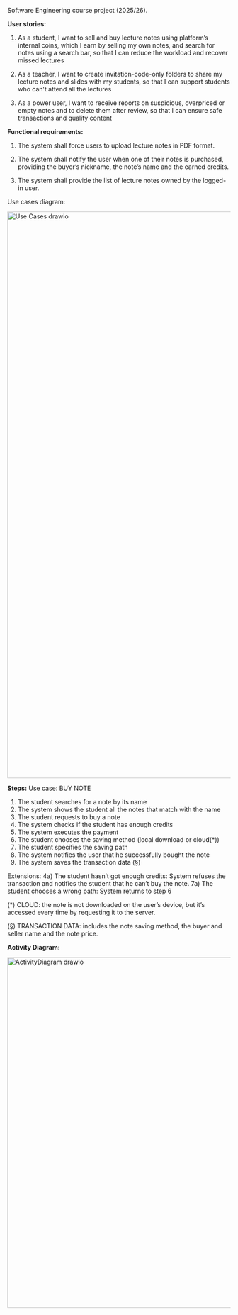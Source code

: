 Software Engineering course project (2025/26). 

**User stories:**

1) As a student, I want to sell and buy lecture notes using platform’s internal coins, which I earn by
selling my own notes, and search for notes using a search bar, so that I can reduce the workload and
recover missed lectures

2) As a teacher, I want to create invitation-code-only folders to share my lecture notes and slides with my
students, so that I can support students who can’t attend all the lectures

3) As a power user, I want to receive reports on suspicious, overpriced or empty notes and to delete them
after review, so that I can ensure safe transactions and quality content


**Functional requirements:**

1) The system shall force users to upload lecture notes in PDF format.

2) The system shall notify the user when one of their notes is purchased, providing the buyer’s nickname,
the note’s name and the earned credits.

3) The system shall provide the list of lecture notes owned by the logged-in user.

Use cases diagram:


<img width="1207" height="1278" alt="Use Cases drawio" src="https://github.com/user-attachments/assets/1f260ebd-8229-40d1-9944-77121a9c06da" />

**Steps:**
Use case: BUY NOTE
1) The student searches for a note by its name
2) The system shows the student all the notes that match with the name
3) The student requests to buy a note
4) The system checks if the student has enough credits
5) The system executes the payment
6) The student chooses the saving method (local download or cloud(*))
7) The student specifies the saving path
8) The system notifies the user that he successfully bought the note
9) The system saves the transaction data (§)

Extensions:
4a) The student hasn’t got enough credits: System refuses the transaction and notifies
the student that he can’t buy the note.
7a) The student chooses a wrong path: System returns to step 6

(*) CLOUD: the note is not downloaded on the user’s device, but it’s accessed every time
by requesting it to the server. 

(§) TRANSACTION DATA: includes the note saving method, the buyer and seller name
and the note price.

**Activity Diagram:**

<img width="773" height="791" alt="ActivityDiagram drawio" src="https://github.com/user-attachments/assets/9ab80634-3e46-4993-bfd6-534a5927f904" />

